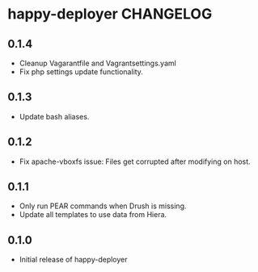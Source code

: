 happy-deployer CHANGELOG
=====================

0.1.4
-----
* Cleanup Vagarantfile and Vagrantsettings.yaml
* Fix php settings update functionality.

0.1.3
-----
* Update bash aliases.

0.1.2
-----
* Fix apache-vboxfs issue: Files get corrupted after modifying on host.

0.1.1
-----
* Only run PEAR commands when Drush is missing.
* Update all templates to use data from Hiera.

0.1.0
-----
* Initial release of happy-deployer
